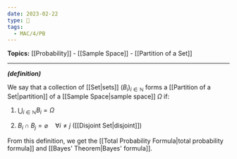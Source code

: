 ```yaml
---
date: 2023-02-22
type: 🧠
tags:
  - MAC/4/PB
---
```


**Topics:** [[Probability]] - [[Sample Space]] - [[Partition of a Set]]

---

_**(definition)**_

We say that a collection of [[Set|sets]] $(B_i)_{i \in \mathbb{N}}$ forms a [[Partition of a Set|partition]] of a [[Sample Space|sample space]] $\Omega$ if:

1. $\bigcup_{i \in \mathbb{N}} B_i = \Omega$

2. $B_i \cap B_j = \varnothing \quad \forall i \neq j$ ([[Disjoint Set|disjoint]])

From this definition, we get the [[Total Probability Formula|total probability formula]] and [[Bayes' Theorem|Bayes' formula]].

